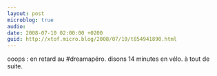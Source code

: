 ```yaml
---
layout: post
microblog: true
audio: 
date: 2008-07-10 02:00:00 +0200
guid: http://xtof.micro.blog/2008/07/10/t854941890.html
---
```

ooops : en retard au #dreamapéro. disons 14 minutes en vélo. à tout de suite.
